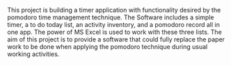 This project is building a timer application with functionality desired by the pomodoro time management technique. The Software includes a simple timer, a to do today list, an activity inventory, and a pomodoro record all in one app. The power of MS Excel is used to work with these three lists. The aim of this project is to provide a software that could fully replace the paper work to be done when applying the pomodoro technique during usual working activities.